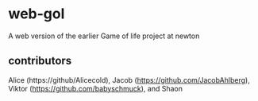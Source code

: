 # web-gol
A web version of the earlier Game of life project at newton

## contributors
Alice (https://github/Alicecold),
Jacob (https://github.com/JacobAhlberg),
Viktor (https://github.com/babyschmuck), and Shaon
